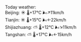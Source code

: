 Today weather:  
Beijing: ☀️   🌡️+17°C 🌬️↗11km/h  
Tianjin: ☀️   🌡️+15°C 🌬️←22km/h  
Shijiazhuang: ⛅️  🌡️+12°C 🌬️↘11km/h  
Tangshan: ⛅️  🌡️+17°C 🌬️←15km/h  
